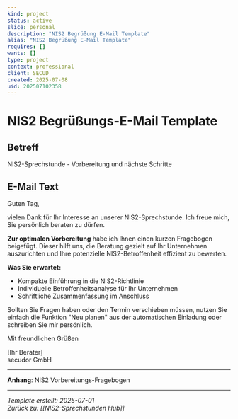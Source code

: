 ```yaml
---
kind: project
status: active
slice: personal
description: "NIS2 Begrüßung E-Mail Template"
alias: "NIS2 Begrüßung E-Mail Template"
requires: []
wants: []
type: project
context: professional
client: SECUD
created: 2025-07-08
uid: 202507102358
---
```


# NIS2 Begrüßungs-E-Mail Template

## Betreff
NIS2-Sprechstunde - Vorbereitung und nächste Schritte

## E-Mail Text

Guten Tag,

vielen Dank für Ihr Interesse an unserer NIS2-Sprechstunde. Ich freue mich, Sie persönlich beraten zu dürfen.

**Zur optimalen Vorbereitung** habe ich Ihnen einen kurzen Fragebogen beigefügt. Dieser hilft uns, die Beratung gezielt auf Ihr Unternehmen auszurichten und Ihre potenzielle NIS2-Betroffenheit effizient zu bewerten.

**Was Sie erwartet:**
- Kompakte Einführung in die NIS2-Richtlinie
- Individuelle Betroffenheitsanalyse für Ihr Unternehmen
- Schriftliche Zusammenfassung im Anschluss

Sollten Sie Fragen haben oder den Termin verschieben müssen, nutzen Sie einfach die Funktion "Neu planen" aus der automatischen Einladung oder schreiben Sie mir persönlich.

Mit freundlichen Grüßen

[Ihr Berater]  
secudor GmbH

---

**Anhang**: NIS2 Vorbereitungs-Fragebogen

---
*Template erstellt: 2025-07-01*  
*Zurück zu: [[NIS2-Sprechstunden Hub]]*
